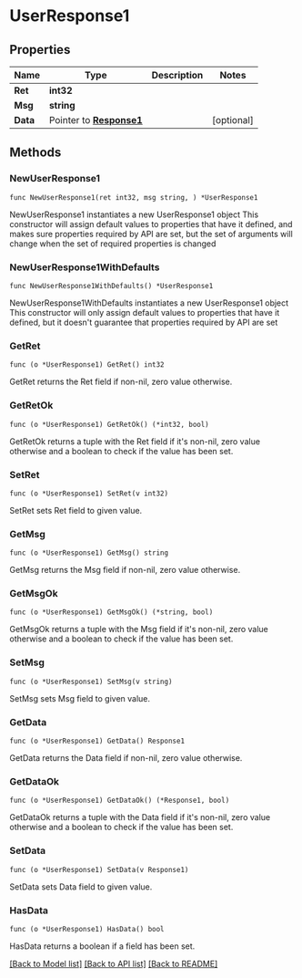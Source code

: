 # UserResponse1

## Properties

Name | Type | Description | Notes
------------ | ------------- | ------------- | -------------
**Ret** | **int32** |  | 
**Msg** | **string** |  | 
**Data** | Pointer to [**Response1**](Response1.md) |  | [optional] 

## Methods

### NewUserResponse1

`func NewUserResponse1(ret int32, msg string, ) *UserResponse1`

NewUserResponse1 instantiates a new UserResponse1 object
This constructor will assign default values to properties that have it defined,
and makes sure properties required by API are set, but the set of arguments
will change when the set of required properties is changed

### NewUserResponse1WithDefaults

`func NewUserResponse1WithDefaults() *UserResponse1`

NewUserResponse1WithDefaults instantiates a new UserResponse1 object
This constructor will only assign default values to properties that have it defined,
but it doesn't guarantee that properties required by API are set

### GetRet

`func (o *UserResponse1) GetRet() int32`

GetRet returns the Ret field if non-nil, zero value otherwise.

### GetRetOk

`func (o *UserResponse1) GetRetOk() (*int32, bool)`

GetRetOk returns a tuple with the Ret field if it's non-nil, zero value otherwise
and a boolean to check if the value has been set.

### SetRet

`func (o *UserResponse1) SetRet(v int32)`

SetRet sets Ret field to given value.


### GetMsg

`func (o *UserResponse1) GetMsg() string`

GetMsg returns the Msg field if non-nil, zero value otherwise.

### GetMsgOk

`func (o *UserResponse1) GetMsgOk() (*string, bool)`

GetMsgOk returns a tuple with the Msg field if it's non-nil, zero value otherwise
and a boolean to check if the value has been set.

### SetMsg

`func (o *UserResponse1) SetMsg(v string)`

SetMsg sets Msg field to given value.


### GetData

`func (o *UserResponse1) GetData() Response1`

GetData returns the Data field if non-nil, zero value otherwise.

### GetDataOk

`func (o *UserResponse1) GetDataOk() (*Response1, bool)`

GetDataOk returns a tuple with the Data field if it's non-nil, zero value otherwise
and a boolean to check if the value has been set.

### SetData

`func (o *UserResponse1) SetData(v Response1)`

SetData sets Data field to given value.

### HasData

`func (o *UserResponse1) HasData() bool`

HasData returns a boolean if a field has been set.


[[Back to Model list]](../README.md#documentation-for-models) [[Back to API list]](../README.md#documentation-for-api-endpoints) [[Back to README]](../README.md)


